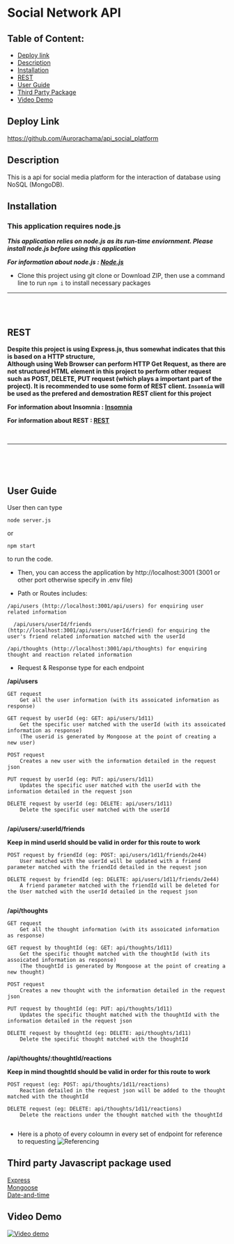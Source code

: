 
# Social Network API

## Table of Content: 
* [Deploy link](#Deploy-link)
* [Description](#Description)
* [Installation](#Installation)
* [REST](#rest)
* [User Guide](#User-Guide)
* [Third Party Package](#Third-party-package-used)
* [Video Demo](#Video-demo)

## Deploy Link
https://github.com/Aurorachama/api_social_platform

## Description 

This is a api for social media platform for the interaction of database using NoSQL (MongoDB).

## Installation 
### This application requires node.js

***This application relies on node.js as its run-time enviornment. Please install node.js before using this application***

***For information about node.js : [Node.js](https://nodejs.org/)***
* Clone this project using git clone <url> or Download ZIP, then use a command line to  run ``` npm i ``` to install necessary packages
---
<br>
<br>

## REST
**Despite this project is using Express.js, thus somewhat indicates that this is based on a HTTP structure,** <br>
**Although using Web Browser can perform HTTP Get Request, as there are not structured HTML element in this project to perform other request such as POST, DELETE, PUT request (which plays a important part of the project). It is recommended to use some form of REST client. `Insomnia` will be used as the prefered and demostration REST client for this project**

**For information about Insomnia : [Insomnia](https://insomnia.rest/)**

**For information about REST : [REST](https://developer.mozilla.org/en-US/docs/Glossary/REST)**

<br>

---
<br>
<br>
<br>

## User Guide
User then can type 
``` 
node server.js
```
or 
``` 
npm start
```
to run the code. 

* Then, you can access the application by http://localhost:3001 (3001 or other port otherwise specify in .env file)

* Path or Routes includes:
```
/api/users (http://localhost:3001/api/users) for enquiring user related information
  
  /api/users/userId/friends (http://localhost:3001/api/users/userId/friend) for enquiring the user's friend related information matched with the userId

/api/thoughts (http://localhost:3001/api/thoughts) for enquiring thought and reaction related information

```

* Request & Response type for each endpoint

**/api/users**

```
GET request
    Get all the user information (with its assoicated information as response)

GET request by userId (eg: GET: api/users/1d11)
    Get the specific user matched with the userId (with its assoicated information as response)
    (The userid is generated by Mongoose at the point of creating a new user)

POST request
    Creates a new user with the information detailed in the request json

PUT request by userId (eg: PUT: api/users/1d11)
    Updates the specific user matched with the userId with the information detailed in the request json

DELETE request by userId (eg: DELETE: api/users/1d11)
    Delete the specific user matched with the userId
  
```

**/api/users/:userId/friends**
  
  **Keep in mind userId should be valid in order for this route to work** 

```
POST request by friendId (eg: POST: api/users/1d11/friends/2e44)
    User matched with the userId will be updated with a friend parameter matched with the friendId detailed in the request json

DELETE request by friendId (eg: DELETE: api/users/1d11/friends/2e44)
    A friend parameter matched with the friendId will be deleted for the User matched with the userId detailed in the request json
  
```
  
**/api/thoughts**

```
GET request
    Get all the thought information (with its assoicated information as response)

GET request by thoughtId (eg: GET: api/thoughts/1d11)
    Get the specific thought matched with the thoughtId (with its assoicated information as response)
    (The thoughtId is generated by Mongoose at the point of creating a new thought)

POST request
    Creates a new thought with the information detailed in the request json

PUT request by thoughtId (eg: PUT: api/thoughts/1d11)
    Updates the specific thought matched with the thoughtId with the information detailed in the request json

DELETE request by thoughtId (eg: DELETE: api/thoughts/1d11)
    Delete the specific thought matched with the thoughtId
  
```
  
**/api/thoughts/:thoughtId/reactions**
  
  **Keep in mind thoughtId should be valid in order for this route to work** 

```
POST request (eg: POST: api/thoughts/1d11/reactions)
    Reaction detailed in the request json will be added to the thought matched with the thoughtId

DELETE request (eg: DELETE: api/thoughts/1d11/reactions)
    Delete the reactions under the thought matched with the thoughtId
  
```
  
  
* Here is a photo of every coloumn in every set of endpoint for reference to requesting
![Referencing](./coloumn-ref.png)


## Third party Javascript package used
[Express](https://github.com/expressjs/express) <br>
[Mongoose](https://github.com/Automattic/mongoose) <br>
[Date-and-time](https://github.com/knowledgecode/date-and-time) <br>

## Video Demo
[![Video demo](./commencing.png)]()
